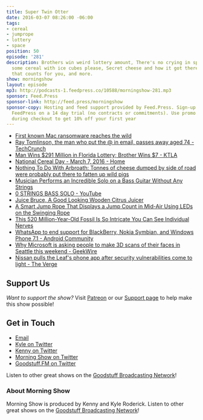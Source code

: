 ```yaml
---
title: Super Twin Otter
date: 2016-03-07 08:26:00 -06:00
tags:
- cereal
- jumprope
- lottery
- space
position: 50
episode: '281'
description: Brothers win weird lottery amount, There's no crying in space, I'll take
  some cereal with ice cubes please, Secret cheese and how it got there, A jump rope
  that counts for you, and more.
show: morningshow
layout: episode
mp3: http://podcasts-1.feedpress.co/10588/morningshow-281.mp3
sponsor: Feed.Press
sponsor-link: http://feed.press/morningshow
sponsor-copy: Hosting and feed support provided by Feed.Press. Sign-up today and try
  FeedPress on a 14 day trial (no contracts or commitments). Use promo code `morningshow`
  during checkout to get 10% off your first year
---
```


* [First known Mac ransomware reaches the wild](http://www.engadget.com/2016/03/06/first-known-mac-ransomware/)
* [Ray Tomlinson, the man who put the @ in email, passes away aged 74 - TechCrunch](http://techcrunch.com/2016/03/06/rip-ray-tomlinson/?ncid=rss&utm_source=feedburner&utm_medium=feed&utm_campaign=Feed%3A+Techcrunch+%28TechCrunch%29)
* [Man Wins $291 Million in Florida Lottery; Brother Wins $7 - KTLA](http://ktla.com/2016/03/05/florida-lottery-brothers-291-million-7/)
* [National Cereal Day - March 7, 2016 - Home](http://www.nationalcerealday.com/)
* [Nothing To Do With Arbroath: Tonnes of cheese dumped by side of road were probably put there to fatten up wild pigs](http://arbroath.blogspot.com/2016/03/tonnes-of-cheese-dumped-by-side-of-road.html)
* [Musician Performs an Incredible Solo on a Bass Guitar Without Any Strings](http://laughingsquid.com/musician-performs-an-incredible-solo-on-a-bass-guitar-without-any-strings/)
* [0 STRINGS BASS SOLO - YouTube](https://www.youtube.com/watch?v=ulxoIly3jt4)
* [Juice Bruce, A Good Looking Wooden Citrus Juicer](http://laughingsquid.com/juice-bruce-a-good-looking-wooden-citrus-juicer/)
* [A Smart Jump Rope That Displays a Jump Count in Mid-Air Using LEDs on the Swinging Rope](http://laughingsquid.com/a-smart-jump-rope-that-displays-a-jump-count-in-mid-air-using-leds-on-the-swinging-rope/)
* [This 520 Million-Year-Old Fossil Is So Intricate You Can See Individual Nerves](http://gizmodo.com/this-520-million-year-old-fossil-is-so-intricate-you-ca-1762035793)
* [WhatsApp to end support for BlackBerry, Nokia Symbian, and Windows Phone 7.1 - Android Community](http://androidcommunity.com/whatsapp-to-end-support-for-blackberry-nokia-symbian-and-windows-phone-7-1-20160228/)
* [Why Microsoft is asking people to make 3D scans of their faces in Seattle this weekend - GeekWire](http://www.geekwire.com/2016/why-microsoft-is-scanning-faces-in-seattle-this-weekend/)
* [Nissan pulls the Leaf's phone app after security vulnerabilities come to light - The Verge](http://www.theverge.com/2016/2/25/11116724/nissan-nissanconnect-app-hack-offline)

## Support Us
*Want to support the show?* Visit [Patreon](http://patreon.com/morningshow) or our [Support page](http://goodstuff.fm/support) to help make this show possible!

## Get in Touch
* [Email](mailto:kyle@goodstuff.fm)
* [Kyle on Twitter](http://twitter.com/dogburps)
* [Kenny on Twitter](http://twitter.com/pizzarobotics)
* [Morning Show on Twitter](http://twitter.com/morningshowam)
* [Goodstuff.FM on Twitter](http://twitter.com/goodstufffm)

Listen to other great shows on the [Goodstuff Broadcasting Network](http://goodstuff.fm/shows)!

### About Morning Show
Morning Show is produced by Kenny and Kyle Roderick. Listen to other great shows on the [Goodstuff Broadcasting Network](http://goodstuff.fm/)!
